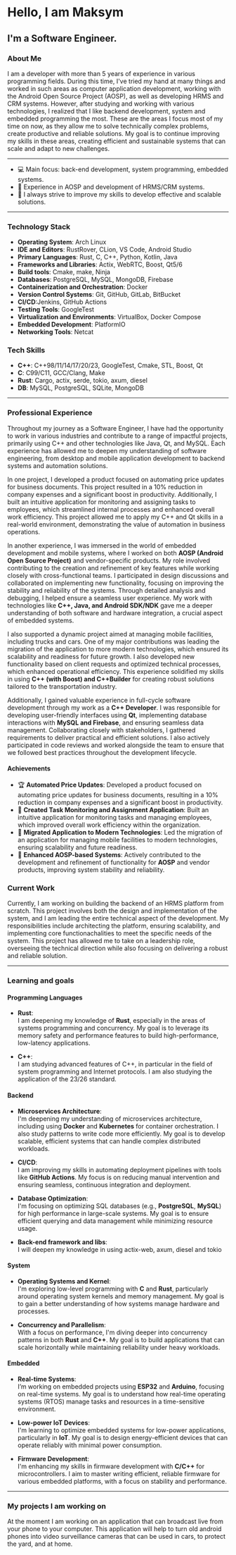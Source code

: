 # Hello, I am Maksym

## I'm a Software Engineer.

### About Me 

I am a developer with more than 5 years of experience in various programming fields. During this time, I've tried my hand at many things and worked in such areas as computer application development, working with the Android Open Source Project (AOSP), as well as developing HRMS and CRM systems. However, after studying and working with various technologies, I realized that I like backend development, system and embedded programming the most. These are the areas I focus most of my time on now, as they allow me to solve technically complex problems, create productive and reliable solutions. My goal is to continue improving my skills in these areas, creating efficient and sustainable systems that can scale and adapt to new challenges. 

---
- 💻 Main focus: back-end development, system programming, embedded systems. 
- 📱 Experience in AOSP and development of HRMS/CRM systems.  
- 🚀 I always strive to improve my skills to develop effective and scalable solutions.
****
### Technology Stack
- **Operating System**: Arch Linux
- **IDE and Editors**: RustRover, CLion, VS Code, Android Studio
- **Primary Languages**: Rust, C, C++, Python, Kotlin, Java
- **Frameworks and Libraries**: Actix, WebRTC, Boost, Qt5/6
- **Build tools**: Cmake, make, Ninja
- **Databases**: PostgreSQL, MySQL, MongoDB, Firebase 
- **Containerization and Orchestration**: Docker
- **Version Control Systems**: Git, GitHub, GitLab, BitBucket
- **CI/CD**:Jenkins, GitHub Actions
- **Testing Tools**: GoogleTest
- **Virtualization and Environments**: VirtualBox, Docker Compose
- **Embedded Development**: PlatformIO
- **Networking Tools**: Netcat

### Tech Skills
- **С++**: С++98/11/14/17/20/23, GoogleTest, Cmake, STL, Boost, Qt 
- **С**: C99/C11, GCC/Clang, Make
- **Rust**: Cargo, actix, serde, tokio, axum, diesel
- **DB**: MySQL, PostgreSQL, SQLite, MongoDB

****
### Professional Experience

Throughout my journey as a Software Engineer, I have had the opportunity to work in various industries and contribute to a range of impactful projects, primarily using C++ and other technologies like Java, Qt, and MySQL. Each experience has allowed me to deepen my understanding of software engineering, from desktop and mobile application development to backend systems and automation solutions.

In one project, I developed a product focused on automating price updates for business documents. This project resulted in a 10% reduction in company expenses and a significant boost in productivity. Additionally, I built an intuitive application for monitoring and assigning tasks to employees, which streamlined internal processes and enhanced overall work efficiency. This project allowed me to apply my C++ and Qt skills in a real-world environment, demonstrating the value of automation in business operations.

In another experience, I was immersed in the world of embedded development and mobile systems, where I worked on both **AOSP (Android Open Source Project)** and vendor-specific products. My role involved contributing to the creation and refinement of key features while working closely with cross-functional teams. I participated in design discussions and collaborated on implementing new functionality, focusing on improving the stability and reliability of the systems. Through detailed analysis and debugging, I helped ensure a seamless user experience. My work with technologies like **C++, Java, and Android SDK/NDK** gave me a deeper understanding of both software and hardware integration, a crucial aspect of embedded systems.

I also supported a dynamic project aimed at managing mobile facilities, including trucks and cars. One of my major contributions was leading the migration of the application to more modern technologies, which ensured its scalability and readiness for future growth. I also developed new functionality based on client requests and optimized technical processes, which enhanced operational efficiency. This experience solidified my skills in using **C++ (with Boost) and C++Builder** for creating robust solutions tailored to the transportation industry.

Additionally, I gained valuable experience in full-cycle software development through my work as a **C++ Developer**. I was responsible for developing user-friendly interfaces using **Qt**, implementing database interactions with **MySQL and Firebase**, and ensuring seamless data management. Collaborating closely with stakeholders, I gathered requirements to deliver practical and efficient solutions. I also actively participated in code reviews and worked alongside the team to ensure that we followed best practices throughout the development lifecycle.
#### **Achievements**

- 🏆 **Automated Price Updates**: Developed a product focused on automating price updates for business documents, resulting in a 10% reduction in company expenses and a significant boost in productivity.
- 🚀 **Created Task Monitoring and Assignment Application**: Built an intuitive application for monitoring tasks and managing employees, which improved overall work efficiency within the organization.
- 🔧 **Migrated Application to Modern Technologies**: Led the migration of an application for managing mobile facilities to modern technologies, ensuring scalability and future readiness.
- 📱 **Enhanced AOSP-based Systems**: Actively contributed to the development and refinement of functionality for **AOSP** and vendor products, improving system stability and reliability.

### Current Work

Currently, I am working on building the backend of an HRMS platform from scratch. This project involves both the design and implementation of the system, and I am leading the entire technical aspect of the development. My responsibilities include architecting the platform, ensuring scalability, and implementing core functionachalities to meet the specific needs of the system. This project has allowed me to take on a leadership role, overseeing the technical direction while also focusing on delivering a robust and reliable solution.
****
### Learning and goals
#### Programming Languages

- **Rust**:  
    I am deepening my knowledge of **Rust**, especially in the areas of systems programming and concurrency. My goal is to leverage its memory safety and performance features to build high-performance, low-latency applications.
    
- **C++**:  
    I am studying advanced features of C++, in particular in the field of system programming and Internet protocols. I am also studying the application of the 23/26 standard.
#### Backend

- **Microservices Architecture**:  
    I'm deepening my understanding of microservices architecture, including using **Docker** and **Kubernetes** for container orchestration. I also study patterns to write code more efficiently. My goal is to develop scalable, efficient systems that can handle complex distributed workloads.
- **CI/CD**:  
    I am improving my skills in automating deployment pipelines with tools like **GitHub Actions**. My focus is on reducing manual intervention and ensuring seamless, continuous integration and deployment.
    
- **Database Optimization**:  
    I'm focusing on optimizing SQL databases (e.g., **PostgreSQL**, **MySQL**) for high performance in large-scale systems. My goal is to ensure efficient querying and data management while minimizing resource usage.
- **Back-end framework and libs**:  
    I will deepen my knowledge in using actix-web, axum, diesel and tokio 

#### System

- **Operating Systems and Kernel**:  
    I'm exploring low-level programming with **C** and **Rust**, particularly around operating system kernels and memory management. My goal is to gain a better understanding of how systems manage hardware and processes.
    
- **Concurrency and Parallelism**:  
    With a focus on performance, I'm diving deeper into concurrency patterns in both **Rust** and **C++**. My goal is to build applications that can scale horizontally while maintaining reliability under heavy workloads.
    
#### Embedded

- **Real-time Systems**:  
    I’m working on embedded projects using **ESP32** and **Arduino**, focusing on real-time systems. My goal is to understand how real-time operating systems (RTOS) manage tasks and resources in a time-sensitive environment.
    
- **Low-power IoT Devices**:  
    I'm learning to optimize embedded systems for low-power applications, particularly in **IoT**. My goal is to design energy-efficient devices that can operate reliably with minimal power consumption.
    
- **Firmware Development**:  
    I'm enhancing my skills in firmware development with **C/C++** for microcontrollers. I aim to master writing efficient, reliable firmware for various embedded platforms, with a focus on stability and performance.

****

### My projects I am working on 

At the moment I am working on an application that can broadcast live from your phone to your computer. This application will help to turn old android phones into video surveillance cameras that can be used in cars, to protect the yard, and at home. 
